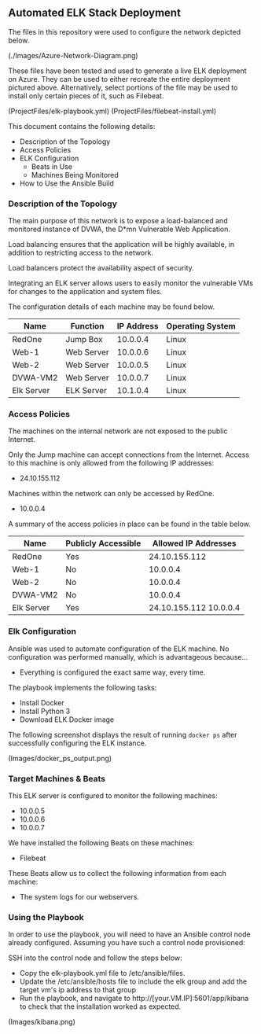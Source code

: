 ## Automated ELK Stack Deployment

The files in this repository were used to configure the network depicted below.

(./Images/Azure-Network-Diagram.png)

These files have been tested and used to generate a live ELK deployment on Azure. They can be used to either recreate the entire deployment pictured above. Alternatively, select portions of the  file may be used to install only certain pieces of it, such as Filebeat.

  (ProjectFiles/elk-playbook.yml)
  (ProjectFiles/filebeat-install.yml)

This document contains the following details:
- Description of the Topology
- Access Policies
- ELK Configuration
  - Beats in Use
  - Machines Being Monitored
- How to Use the Ansible Build


### Description of the Topology

The main purpose of this network is to expose a load-balanced and monitored instance of DVWA, the D*mn Vulnerable Web Application.

Load balancing ensures that the application will be highly available, in addition to restricting access to the network.

Load balancers protect the availability aspect of security.

Integrating an ELK server allows users to easily monitor the vulnerable VMs for changes to the application and system files.

The configuration details of each machine may be found below.


| Name       | Function   | IP Address | Operating System |
|------------|------------|------------|------------------|
| RedOne     | Jump Box   | 10.0.0.4   | Linux            |
| Web-1      | Web Server | 10.0.0.6   | Linux            |
| Web-2      | Web Server | 10.0.0.5   | Linux            |
| DVWA-VM2   | Web Server | 10.0.0.7   | Linux            |
| Elk Server | ELK Server | 10.1.0.4   | Linux            |

### Access Policies

The machines on the internal network are not exposed to the public Internet. 

Only the Jump machine can accept connections from the Internet. Access to this machine is only allowed from the following IP addresses:
- 24.10.155.112

Machines within the network can only be accessed by RedOne.
- 10.0.0.4

A summary of the access policies in place can be found in the table below.

| Name       | Publicly Accessible | Allowed IP Addresses    |
|------------|---------------------|-------------------------|
| RedOne     | Yes                 | 24.10.155.112           |
| Web-1      | No                  | 10.0.0.4                |
| Web-2      | No                  | 10.0.0.4                |
| DVWA-VM2   | No                  | 10.0.0.4                |
| Elk Server | Yes                 | 24.10.155.112 10.0.0.4  |

### Elk Configuration

Ansible was used to automate configuration of the ELK machine. No configuration was performed manually, which is advantageous because...

- Everything is configured the exact same way, every time.

The playbook implements the following tasks:

- Install Docker
- Install Python 3
- Download ELK Docker image

The following screenshot displays the result of running `docker ps` after successfully configuring the ELK instance.

(Images/docker_ps_output.png)

### Target Machines & Beats
This ELK server is configured to monitor the following machines:

- 10.0.0.5
- 10.0.0.6
- 10.0.0.7

We have installed the following Beats on these machines:

- Filebeat

These Beats allow us to collect the following information from each machine:
- The system logs for our webservers.


### Using the Playbook
In order to use the playbook, you will need to have an Ansible control node already configured. Assuming you have such a control node provisioned: 

SSH into the control node and follow the steps below:
- Copy the elk-playbook.yml file to /etc/ansible/files.
- Update the /etc/ansible/hosts file to include the elk group and add the target vm's ip address to that group
- Run the playbook, and navigate to http://[your.VM.IP]:5601/app/kibana to check that the installation worked as expected.


(Images/kibana.png)
